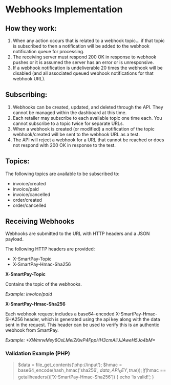 # Webhooks Implementation

## How they work:

1. When any action occurs that is related to a webhook topic… if that topic is subscribed to then a notification will be added to the webhook notification queue for processing.
2.	The receiving server must respond 200 OK in response to webhook pushes or it is assumed the server has an error or is unresponsive. 
3.	If a webhook notification is undeliverable 20 times the webhook will be disabled (and all associated queued webhook notifications for that webhook URL).

## Subscribing:

1.	Webhooks can be created, updated, and deleted through the API.  They cannot be managed within the dashboard at this time.
2.	Each retailer may subscribe to each available topic one time each.  You cannot subscribe to a topic twice for separate URLs.
3.	When a webhook is created (or modified) a notification of the topic webhook/created will be sent to the webhook URL as a test.
4.	The API will reject a webhook for a URL that cannot be reached or does not respond with 200 OK in response to the test.

## Topics:

The following topics are available to be subscribed to:

- invoice/created
- invoice/paid
- invoice/cancelled
- order/created
- order/cancelled

## Receiving Webhooks

Webhooks are submitted to the URL with HTTP headers and a JSON payload.

The following HTTP headers are provided:

- X-SmartPay-Topic
- X-SmartPay-Hmac-Sha256

**X-SmartPay-Topic**

Contains the topic of the webhooks. 

*Example: invoice/paid*

**X-SmartPay-Hmac-Sha256**

Each webhook request includes a base64-encoded X-SmartPay-Hmac-SHA256 header, which is generated using the api key along with the data sent in the request.  This header can be used to verify this is an authentic webhook from SmartPay.

*Example: +XWmrwMey6OsLMeiZKwP4FppHH3cmAiiJJAweH5Jo4bM=*

### Validation Example (PHP)

> $data = file_get_contents('php://input');
> $hmac = base64_encode(hash_hmac('sha256', $data, API_KEY, true));
> if ($hmac  ==  getallheaders()[‘X-SmartPay-Hmac-Sha256’]) {
> 	echo ‘is valid!’;
> }
